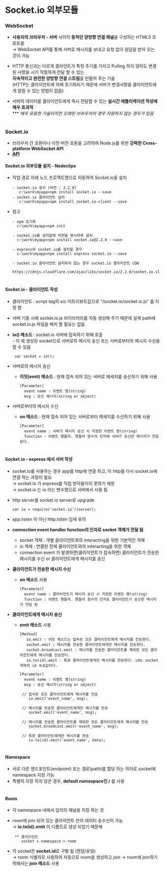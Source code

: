 # Socket.io 외부모듈

### WebSocket
   - **사용자의 브라우저 - 서버** 사이의 **동적인 양방향 연결 채널**을 구성하는 HTML5 프로토콜   
     → WebSocket API를 통해 서버로 메시지를 보내고 요청 없이 응답을 받아 오는 것이 가능
   
   -  HTTP 통신과는 다르게 클라언트가 특정 주기를 가지고 Pulling 하지 않아도 변경 된 사항을 시기 적절하게 전달 할 수 있는    
      **지속적이고 완전한 양방향 연결 스트림**을 만들어 주는 기술   
      (HTTP는 클라이언트에 의해 초기화되기 때문에 서버가 변경사항을 클라이언트에게 알릴 수 있는 방법이 없음)
      
   - 서버의 데이터를 클라이언트에게 즉시 전달할 수 있는 **실시간 애플리케이션 작성에 매우 효과적**   
     *** *매우 유용한 기술이지만 오래된 브라우저의 경우 지원하지 않는 경우가 있음*

#
### Socket.io
   - 브라우저 간 호환이나 이전 버전 호환을 고려하여 Node.js를 위한 **강력한 Cross-platform WebSocket API**
   - [**API**](https://socket.io/docs/)


 #### Socket.io 외부모듈 설치 - Nodeclips
   - 작업 경로 아래 노드 프로젝트명으로 이동하여 Socket.io을 설치

	     - socket.io 설치 [버전 : 2.2.0]
	        c:\work\myapp>npm install socket.io --save
	     - socket.io 클라이언트 설치
	        c:\work\myapp>npm install socket.io-client --save 

   - 참고
   
         - npm 초기화
	       c:\work\myapp>npm init

	     - socket.io를 설치할때 버젼을 명시하여 설치
	       c:\work\myapp>npm install socket.io@2.2.0 --save
 
	     - express와 socket.io를 설치할 경우
	       c:\work\myapp>npm install express socket.io --save

	     - socket.io 클라이언트 설치하지 않는 경우 socket.io 클라이언트 CDN
	       https://cdnjs.cloudflare.com/ajax/libs/socket.io/2.2.0/socket.io.slim.js

#	 
 #### Socket.io - 클라이언트 작성
   - 클라이언트 : script tag의 src 어트리뷰트값으로 "/socket.io/socket.io.js" 를 지정 함 
   - 서버 기동 시에 socket.io.js 라이브러리를 자동 생성해 주기 때문에 실제 path에 socket.io.js 파일을 배치 할 필요는 없음

   -  **io() 메소드** : socket.io 서버에 접속하기 위해 호출    
     - 이 때 생성된 socket으로 서버로의 메시지 송신 또는 서버로부터의 메시지 수신을 할 수 있음

           var socket = io();

  - 서버로의 메시지 송신
    - **이밋(emit) 메소드** : 현재 접속 되어 있는 서버로 메세지를 송신하기 위해 사용 

          [Parameter]
            event name : 이벤트 명(string)
            msg : 송신 메시지(string or object)
  
  - 서버로부터의 메시지 수신
    - **on 메소드** : 현재 접속 되어 있는 서버로부터 메세지를 수신하기 위해 사용

          [Parameter]
            event name : 서버가 메시지 송신 시 지정한 이벤트 명(string)
            function : 이벤트 핸들러. 핸들러 함수의 인자에 서버가 송신한 메시지가 전달된다.
#
 #### Socket.io - express 에서 서버 작성
   - socket.io를 사용하는 경우 app를 http에 연결 하고, 이 http를 다시 socket.io에 연결 하는 과정이 필요   
     → socket.io 가 express를 직접 받아들이지 못하기 때문   
     → socket.io 는 io 라는 변수명으로 서버에서 사용 됨   

  - http server를 socket.io server로 upgrade
  
        var io = require('socket.io')(server);

  - app.listen 이 아닌 http.listen 임에 유의

  - **connection event handler function의 인자로 socket 객체가 전달 됨**    
    - socket 객체 : 개별 클라이언트와의 interacting을 위한 기본적인 객체
    - io 객체     : 연결된 전체 클라이언트와의 interacting을 위한 객체
    - connection event 가 발생하면(클라이언트가 접속하면) 클라이언트가 전송한 메시지를 수신 or 클라이언트에게 메시지를 송신

  - **클라이언트가 전송한 메시지 수신**
      - **on 메소드** 사용
      
            [Parameter]
              event name : 클라이언트가 메시지 송신 시 지정한 이벤트 명(string)
              function : 이벤트 핸들러. 핸들러 함수의 인자로 클라이언트가 송신한 메시지가 전달 됨 

  - **클라이언트에게 메시지 송신**
    - **emit 메소드** 사용 
    
          [Method]
             io.emit : 이밋 메소드는 접속된 모든 클라이언트에게 메시지를 전송한다.
             socket.emit : 메시지를 전송한 클라이언트에게만 메시지를 전송한다.
             socket.broadcast.emit : 메시지를 전송한 클라이언트를 제외한 모든 클라이언트에게 메시지를 전송한다.
             io.to(id).emit : 특정 클라이언트에게만 메시지를 전송한다. id는 socket 객체의 id 속성값이다.

          [Parameter]
            event name : 이벤트 명(string)
            msg : 송신 메시지(string or object)

           // 접속된 모든 클라이언트에게 메시지를 전송
              io.emit('event_name', msg);

           // 메시지를 전송한 클라이언트에게만 메시지를 전송
              socket.emit('event_name', msg);

           // 메시지를 전송한 클라이언트를 제외한 모든 클라이언트에게 메시지를 전송
              socket.broadcast.emit('event_name', msg);

           // 특정 클라이언트에게만 메시지를 전송
              io.to(id).emit('event_name', data);
#	
#### Namespace
  - 서로 다른 엔드포인트(endpoint) 또는 경로(path)를 할당 하는 의미로 socket에 namespace 지정 가능
  - 특별히 지정 하지 않은 경우, **default namespace인 /** 를 사용

#
#### Room
  - 각 namespace 내에서 임의의 채널을 지정 하는 것
  - room에 join 되어 있는 클라이언트 만의 데이터 송수신이 가능    
    → **io.to(id).emit** 이 디폴트로 생성 되었기 때문에
  
         ** 클라이언트 
            socket > namespace > room 

  - 각 socket은 **socket.id**로 구별 됨 (랜덤/유일)   
    → room 식별자로 사용하여 자동으로 room을 생성하고 join 
    → room에 join하기 위해서는 **join 메소드** 사용
    
  

